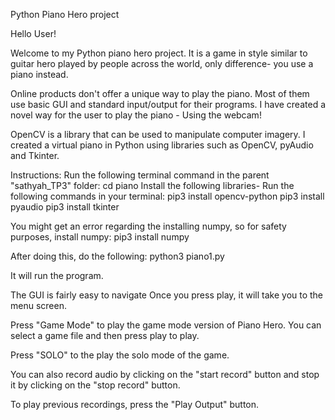 Python Piano Hero project


Hello User!

Welcome to my Python piano hero project. It is a game in style similar to guitar hero played by people across the world, only difference- you use a piano instead.

Online products don't offer a unique way to play the piano. Most of them use basic GUI and standard input/output for their programs. I have created a novel way for the user to play the piano - Using the webcam!

OpenCV is a library that can be used to manipulate computer imagery. I created a virtual piano in Python using libraries such as OpenCV, pyAudio and Tkinter.

Instructions:
Run the following terminal command in the parent "sathyah_TP3" folder:
cd piano
Install the following libraries-
Run the following commands in your terminal:
pip3 install opencv-python
pip3 install pyaudio
pip3 install tkinter

You might get an error regarding the installing numpy, so for safety purposes, install numpy:
pip3 install numpy

After doing this, do the following:
python3 piano1.py

It will run the program.

The GUI is fairly easy to navigate
Once you press play, it will take you to the menu screen.

Press "Game Mode" to play the game mode version of Piano Hero. You can select a game file and then press play to play.

Press "SOLO" to the play the solo mode of the game. 

You can also record audio by clicking on the "start record" button and stop it by clicking on the "stop record" button.

To play previous recordings, press the "Play Output" button.


